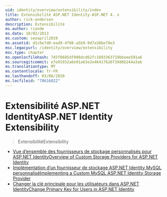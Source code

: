 ```yaml
---
uid: identity/overview/extensibility/index
title: Extensibilité ASP.NET Identity-ASP.NET 4. x
author: rick-anderson
description: Extensibilité
ms.author: riande
ms.date: 10/02/2013
ms.custom: seoapril2019
ms.assetid: d1c6e7d0-ead9-4f08-a5b9-9d7a30be78e3
msc.legacyurl: /identity/overview/extensibility
msc.type: chapter
ms.openlocfilehash: 745f8685df098dcd62fc1893363719bbaee591a6
ms.sourcegitcommit: e7e91932a6e91a63e2e46417626f39d6b244a3ab
ms.translationtype: MT
ms.contentlocale: fr-FR
ms.lasthandoff: 03/06/2020
ms.locfileid: "78616822"
---
```

# <a name="aspnet-identity-extensibility"></a><span data-ttu-id="38181-103">Extensibilité ASP.NET Identity</span><span class="sxs-lookup"><span data-stu-id="38181-103">ASP.NET Identity Extensibility</span></span>

> <span data-ttu-id="38181-104">Extensibilité</span><span class="sxs-lookup"><span data-stu-id="38181-104">Extensibility</span></span>

- [<span data-ttu-id="38181-105">Vue d’ensemble des fournisseurs de stockage personnalisés pour ASP.NET Identity</span><span class="sxs-lookup"><span data-stu-id="38181-105">Overview of Custom Storage Providers for ASP.NET Identity</span></span>](overview-of-custom-storage-providers-for-aspnet-identity.md)
- [<span data-ttu-id="38181-106">Implémentation d’un fournisseur de stockage ASP.NET Identity MySQL personnalisé</span><span class="sxs-lookup"><span data-stu-id="38181-106">Implementing a Custom MySQL ASP.NET Identity Storage Provider</span></span>](implementing-a-custom-mysql-aspnet-identity-storage-provider.md)
- [<span data-ttu-id="38181-107">Changer la clé principale pour les utilisateurs dans ASP.NET Identity</span><span class="sxs-lookup"><span data-stu-id="38181-107">Change Primary Key for Users in ASP.NET Identity</span></span>](change-primary-key-for-users-in-aspnet-identity.md)
